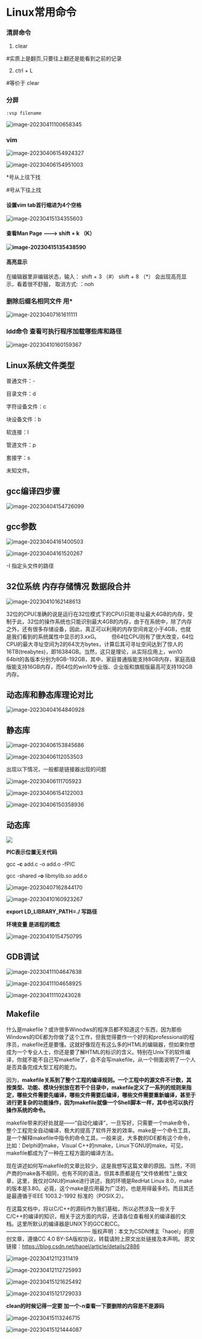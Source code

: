 # Linux常用命令

### 清屏命令

1. clear

\#实质上是翻页,只要往上翻还是能看到之前的记录

2. ctrl + L

\#等价于 clear

### 分屏

```
:vsp filename
```

![image-20230411100658345](Linux系统编程笔记.assets/image-20230411100658345.png)

### vim

![image-20230406154924327](Linux系统编程笔记.assets/image-20230406154924327.png)

![image-20230406154951003](Linux系统编程笔记.assets/image-20230406154951003.png)

 *号从上往下找

#号从下往上找



#### 设置vim  tab首行缩进为4个空格

![image-20230415134355603](Linux系统编程笔记.assets/image-20230415134355603.png)

#### 查看Man Page    --->    shift + k （K）

#### ![image-20230415135438590](Linux系统编程笔记.assets/image-20230415135438590.png) 

#### 高亮显示

在编辑器里非编辑状态，输入：
shift + 3 （#）
shift + 8 （*）
会出现高亮显示，看着很不舒服，
取消方式:
：noh



### 删除后缀名相同文件  用*

![image-20230407161611111](Linux系统编程笔记.assets/image-20230407161611111.png)

### ldd命令 查看可执行程序加载哪些库和路径

![image-20230410160159367](Linux系统编程笔记.assets/image-20230410160159367.png)

## Linux系统文件类型

普通文件：-

目录文件：d

字符设备文件：c

块设备文件：b

软连接：l

管道文件：p

套接字：s

未知文件。



## gcc编译四步骤 

![image-20230404154726099](Linux系统编程笔记.assets/image-20230404154726099.png)

## gcc参数

![image-20230404161400503](Linux系统编程笔记.assets/image-20230404161400503.png)

![image-20230404161520267](Linux系统编程笔记.assets/image-20230404161520267.png)

-I    指定头文件的路径



## 32位系统 内存存储情况 数据段合并

![image-20230410162148613](Linux系统编程笔记.assets/image-20230410162148613.png)

​		32位的CPU(准确的说是运行在32位模式下的CPU)只能寻址最大4GB的内存，受制于此，32位的操作系统也只能识别最大4GB的内存，由于在系统中，除了内存之外，还有很多存储设备，因此，真正可以利用的内存空间肯定小于4GB，也就是我们看到的系统属性中显示的3.xxG。
　　但64位CPU则有了很大改变，64位CPU的最大寻址空间为2的64次方bytes，计算后其可寻址空间达到了惊人的16TB(treabytes)，即16384GB。当然，这只是理论，从实际应用上，win10 64bit的各版本分别为8GB-192GB，其中，家庭普通版能支持8GB内存，家庭高级版能支持16GB内存，而64位的win10专业版、企业版和旗舰版最高可支持192GB内存。



## 动态库和静态库理论对比

![image-20230404164840928](Linux系统编程笔记.assets/image-20230404164840928.png)



## 静态库

![image-20230406153845686](Linux系统编程笔记.assets/image-20230406153845686.png)

![image-20230406112053503](Linux系统编程笔记.assets/image-20230406112053503.png)

出现以下情况，一般都是链接器出现的问题

![image-20230406111705923](Linux系统编程笔记.assets/image-20230406111705923.png)

![image-20230406154122003](Linux系统编程笔记.assets/image-20230406154122003.png)

![image-20230406150358936](Linux系统编程笔记.assets/image-20230406150358936.png)



## 动态库

![](Linux系统编程笔记.assets/image-20230407160813762.png)

**PIC表示位置无关代码**

gcc **-c** add.c -o add.o -fPIC

gcc -shared **-o** libmylib.so add.o

![image-20230407162844170](Linux系统编程笔记.assets/image-20230407162844170.png)

![image-20230410160923267](Linux系统编程笔记.assets/image-20230410160923267.png)

**export LD_LIBRARY_PATH=./   写路径**

**环境变量 是进程的概念**

![image-20230410154750795](Linux系统编程笔记.assets/image-20230410154750795.png)



## GDB调试

![image-20230411104647638](Linux系统编程笔记.assets/image-20230411104647638.png)

![image-20230411104658925](Linux系统编程笔记.assets/image-20230411104658925.png) 

![image-20230411110243028](Linux系统编程笔记.assets/image-20230411110243028.png)



## Makefile

什么是makefile？或许很多Winodws的程序员都不知道这个东西，因为那些Windows的IDE都为你做了这个工作，但我觉得要作一个好的和professional的程序员，makefile还是要懂。这就好像现在有这么多的HTML的编辑器，但如果你想成为一个专业人士，你还是要了解HTML的标识的含义。特别在Unix下的软件编译，你就不能不自己写makefile了，会不会写makefile，从一个侧面说明了一个人是否具备完成大型工程的能力。

因为，**makefile关系到了整个工程的编译规则。一个工程中的源文件不计数，其按类型、功能、模块分别放在若干个目录中，makefile定义了一系列的规则来指定，哪些文件需要先编译，哪些文件需要后编译，哪些文件需要重新编译，甚至于进行更复杂的功能操作，因为makefile就像一个Shell脚本一样，其中也可以执行操作系统的命令。**

makefile带来的好处就是——“自动化编译”，一旦写好，只需要一个make命令，整个工程完全自动编译，极大的提高了软件开发的效率。make是一个命令工具，是一个解释makefile中指令的命令工具，一般来说，大多数的IDE都有这个命令，比如：Delphi的make，Visual C++的nmake，Linux下GNU的make。可见，makefile都成为了一种在工程方面的编译方法。

现在讲述如何写makefile的文章比较少，这是我想写这篇文章的原因。当然，不同产商的make各不相同，也有不同的语法，但其本质都是在“文件依赖性”上做文章，这里，我仅对GNU的make进行讲述，我的环境是RedHat Linux 8.0，make的版本是3.80。必竟，这个make是应用最为广泛的，也是用得最多的。而且其还是最遵循于IEEE 1003.2-1992 标准的（POSIX.2）。

在这篇文档中，将以C/C++的源码作为我们基础，所以必然涉及一些关于C/C++的编译的知识，相关于这方面的内容，还请各位查看相关的编译器的文档。这里所默认的编译器是UNIX下的GCC和CC。
————————————————
版权声明：本文为CSDN博主「haoel」的原创文章，遵循CC 4.0 BY-SA版权协议，转载请附上原文出处链接及本声明。
原文链接：https://blog.csdn.net/haoel/article/details/2886



![image-20230412112311419](Linux系统编程笔记.assets/image-20230412112311419.png)

![image-20230412112725993](Linux系统编程笔记.assets/image-20230412112725993.png)



![image-20230415121625492](Linux系统编程笔记.assets/image-20230415121625492.png)

![image-20230415121729033](Linux系统编程笔记.assets/image-20230415121729033.png)

**clean的时候记得一定要   加一个-n查看一下要删除的内容是不是源码**

![image-20230415113246715](Linux系统编程笔记.assets/image-20230415113246715.png)

![image-20230415121444087](Linux系统编程笔记.assets/image-20230415121444087.png)
